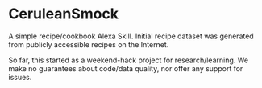 # CeruleanSmock

A simple recipe/cookbook Alexa Skill.  Initial recipe dataset was generated from publicly accessible recipes on the Internet.

So far, this started as a weekend-hack project for research/learning.  We make no guarantees about code/data quality, nor offer any support for issues.
